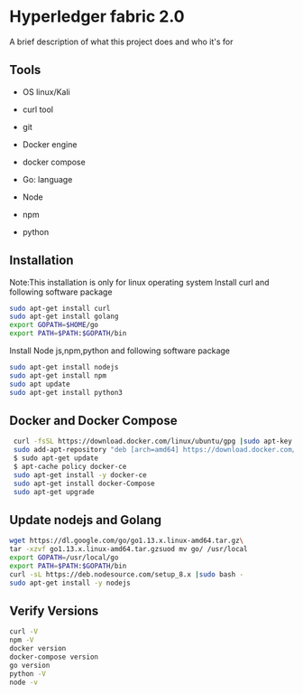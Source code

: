
# Hyperledger fabric 2.0

A brief description of what this project does and who it's for


## Tools

- OS linux/Kali

- curl tool 

- git
- Docker engine
- docker compose
- Go: language
- Node
- npm 
- python


## Installation
Note:This installation is only for linux operating system
Install curl and following software package

```bash
sudo apt-get install curl
sudo apt-get install golang
export GOPATH=$HOME/go
export PATH=$PATH:$GOPATH/bin
```

Install Node js,npm,python and following software package

```bash
sudo apt-get install nodejs
sudo apt-get install npm
sudo apt update
sudo apt-get install python3
```
## Docker and Docker Compose
```bash
 curl -fsSL https://download.docker.com/linux/ubuntu/gpg |sudo apt-key add -
 sudo add-apt-repository "deb [arch=amd64] https://download.docker.com/linux/ubuntu $(lsb_release-cs) stable"
 $ sudo apt-get update
 $ apt-cache policy docker-ce 
 sudo apt-get install -y docker-ce
 sudo apt-get install docker-Compose
 sudo apt-get upgrade

```
## Update nodejs and Golang
```bash
wget https://dl.google.com/go/go1.13.x.linux-amd64.tar.gz\
tar -xzvf go1.13.x.linux-amd64.tar.gzsuod mv go/ /usr/local
export GOPATH=/usr/local/go
export PATH=$PATH:$GOPATH/bin
curl -sL https://deb.nodesource.com/setup_8.x |sudo bash -
sudo apt-get install -y nodejs
```
## Verify Versions

```bash
curl -V
npm -V
docker version
docker-compose version
go version
python -V
node -v

```
